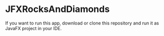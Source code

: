 # JFXRocksAndDiamonds
If you want to run this app, 
download or clone this repository
and run it as JavaFX project in your IDE.
